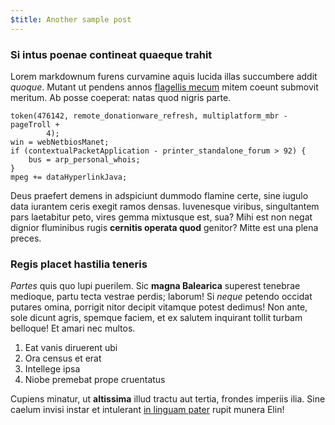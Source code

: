 ```yaml
---
$title: Another sample post
---
```

### Si intus poenae contineat quaeque trahit

Lorem markdownum furens curvamine aquis lucida illas succumbere addit *quoque*.
Mutant ut pendens annos [flagellis mecum](http://eelslap.com/) mitem coeunt
submovit meritum. Ab posse coeperat: natas quod nigris parte.

    token(476142, remote_donationware_refresh, multiplatform_mbr - pageTroll +
            4);
    win = webNetbiosManet;
    if (contextualPacketApplication - printer_standalone_forum > 92) {
        bus = arp_personal_whois;
    }
    mpeg += dataHyperlinkJava;

Deus praefert demens in adspiciunt dummodo flamine certe, sine iugulo data
iurantem ceris exegit ramos densas. Iuvenesque viribus, singultantem pars
laetabitur peto, vires gemma mixtusque est, sua? Mihi est non negat dignior
fluminibus rugis **cernitis operata quod** genitor? Mitte est una plena preces.

### Regis placet hastilia teneris

*Partes* quis quo lupi puerilem. Sic **magna Balearica** superest tenebrae
medioque, partu tecta vestrae perdis; laborum! Si *neque* petendo occidat
putares omina, porrigit nitor decipit vitamque potest dedimus! Non ante, sole
dicunt agris, spemque faciem, et ex salutem inquirant tollit turbam belloque! Et
amari nec multos.

1. Eat vanis diruerent ubi
2. Ora census et erat
3. Intellege ipsa
4. Niobe premebat prope cruentatus

Cupiens minatur, ut **altissima** illud tractu aut tertia, frondes imperiis
ilia. Sine caelum invisi instar et intulerant [in linguam
pater](http://imgur.com/) rupit munera Elin!
